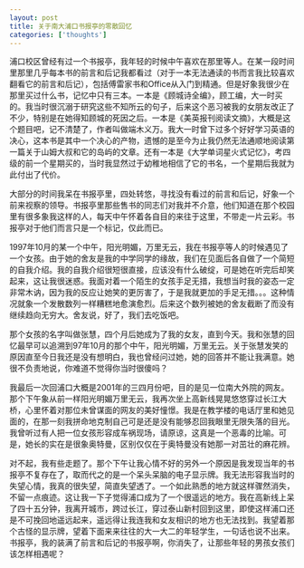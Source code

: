 ```yaml
---
layout: post
title: 关于南大浦口书报亭的零散回忆
categories: ['thoughts']
---
```



浦口校区曾经有过一个书报亭，我年轻的时候中午喜欢在那里等人。在某一段时间里那里几乎每本书的前言和后记我都看过（对于一本无法通读的书而言我比较喜欢翻看它的前言和后记），包括傅雷家书和Office从入门到精通。但是好象我很少在那里买过什么书，记忆中只有三本。一本是《顾城诗全编》，顾工编，大一时买的。我当时很沉溺于研究这些不知所云的句子，后来这个恶习被我的女朋友改正了不少，特别是在她得知顾城的死因之后。一本是《美英报刊阅读文摘》，大概是这个题目吧，记不清楚了，作者叫做端木义万。我大一时曾下过多个好好学习英语的决心，这本书是其中一个决心的产物，遗憾的是至今为止我仍然无法通顺地阅读第一篇关于山姆大叔和它的岛屿的文章。还有一本是《大学单词星火式记忆》，考四级的前一个星期买的，当时我显然过于幼稚地相信了它的书名，一个星期后我就为此付出了代价。

大部分的时间我呆在书报亭里，四处转悠，寻找没有看过的前言和后记，好象一个前来视察的领导。书报亭里那些售书的同志们对我并不介意，他们知道在那个校园里有很多象我这样的人，每天中午怀着各自目的来往于这里，不带走一片云彩。书报亭对于他们而言只是一个标记，仅此而已。

1997年10月的某一个中午，阳光明媚，万里无云，我在书报亭等人的时候遇见了一个女孩。由于她的舍友是我的中学同学的缘故，我们在见面后各自做了一个简短的自我介绍。我的自我介绍很短很直接，应该没有什么破绽，可是她在听完后却笑起来，这让我很迷惑。我面对着一个陌生的女孩手足无措，我想当时我的姿态一定非常木讷，因为我的反应让她笑的更厉害了，于是我就更加的手足无措。。。这种情况就象一个发散数列一样糟糕地愈演愈烈。后来这个数列被她的舍友截断了而没有继续趋向无穷大。舍友说，好了，我们去吃饭吧。

那个女孩的名字叫做张慧，四个月后她成为了我的女友，直到今天。我和张慧的回忆最早可以追溯到97年10月的那个中午，阳光明媚，万里无云。关于张慧发笑的原因直至今日我还是没有想明白，我也曾经问过她，她的回答并不能让我满意。她很不负责地说，你难道不觉得你当时很傻吗？

我最后一次回浦口大概是2001年的三四月份吧，目的是见一位南大外院的网友。那个下午象从前一样阳光明媚万里无云，我再次坐上高新线晃晃悠悠穿过长江大桥，心里怀着对那位未曾谋面的网友的美好憧憬。我是在教学楼的电话厅里和她见面的，在那一刻我拼命地克制自己可是还是没有能够忍回我眼里无限失落的目光。我曾听过有人把一位女孩形容成车祸现场，请原谅，这真是一个恶毒的比喻。可是，她长的实在是很象奥特曼，区别仅仅在于奥特曼没有她那一对茁壮的麻花辨。

对不起，我有些走题了。那个下午让我心情不好的另外一个原因是我发现当年的书报亭不复存在了，取而代之的是一个呆头呆脑的电子显示牌。我无法形容我当时的失望心情，我真的很失望，简直失望透了。一个如此熟悉的地方就这样骤然消失，不留一点痕迹。这让我一下子觉得浦口成为了一个很遥远的地方。我在高新线上呆了四十五分钟，我离开城市，跨过长江，穿过泰山新村回到这里，即使这样浦口还是不可挽回地遥远起来，遥远得让我连我和女友相识的地方也无法找到。我望着那个古怪的显示牌，望着下面来来往往的大一大二的年轻学生，一句话也说不出来。书报亭，我的装满了前言和后记的书报亭啊，你消失了，让那些年轻的男孩女孩们该怎样相遇呢？


